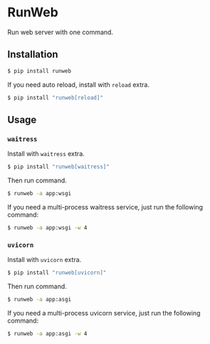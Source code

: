 # RunWeb

Run web server with one command.

## Installation

```bash
$ pip install runweb
```

If you need auto reload, install with `reload` extra.

```bash
$ pip install "runweb[reload]"
```

## Usage

### `waitress`

Install with `waitress` extra.

```bash
$ pip install "runweb[waitress]"
```

Then run command.

```bash
$ runweb -a app:wsgi
```

If you need a multi-process waitress service, just run the following command:

```bash
$ runweb -a app:wsgi -w 4
```

### `uvicorn`

Install with `uvicorn` extra.

```bash
$ pip install "runweb[uvicorn]"
```

Then run command.

```bash
$ runweb -a app:asgi
```

If you need a multi-process uvicorn service, just run the following command:

```bash
$ runweb -a app:asgi -w 4
```
